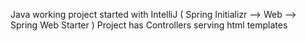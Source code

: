 Java working project started with IntelliJ ( Spring Initializr --> Web --> Spring Web Starter ) Project has Controllers serving html templates